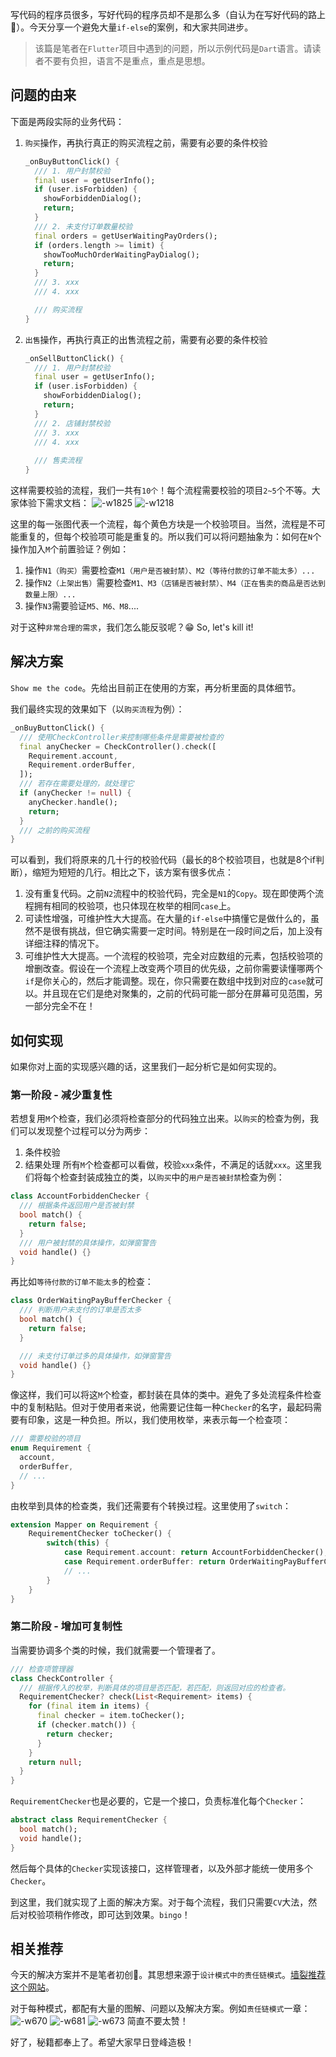 写代码的程序员很多，写好代码的程序员却不是那么多（自认为在写好代码的路上🤣）。今天分享一个避免大量`if-else`的案例，和大家共同进步。

> 该篇是笔者在`Flutter`项目中遇到的问题，所以示例代码是`Dart`语言。请读者不要有负担，语言不是重点，重点是思想。

## 问题的由来

下面是两段实际的业务代码：

1. `购买`操作，再执行真正的购买流程之前，需要有必要的条件校验
    ```dart
    _onBuyButtonClick() {
      /// 1. 用户封禁校验
      final user = getUserInfo();
      if (user.isForbidden) {
        showForbiddenDialog();
        return;
      }
      /// 2. 未支付订单数量校验
      final orders = getUserWaitingPayOrders();
      if (orders.length >= limit) {
        showTooMuchOrderWaitingPayDialog();
        return;
      }
      /// 3. xxx
      /// 4. xxx
    
      /// 购买流程
    }
    ```

2. `出售`操作，再执行真正的出售流程之前，需要有必要的条件校验
    ```dart
    _onSellButtonClick() {
      /// 1. 用户封禁校验
      final user = getUserInfo();
      if (user.isForbidden) {
        showForbiddenDialog();
        return;
      }
      /// 2. 店铺封禁校验
      /// 3. xxx
      /// 4. xxx
      
      /// 售卖流程
    }
    ```

这样需要校验的流程，我们一共有`10个`！每个流程需要校验的项目`2~5`个不等。大家体验下需求文档：
![-w1825](media/16493102770149.jpg)
![-w1218](media/16493103032126.jpg)


这里的每一张图代表一个流程，每个黄色方块是一个校验项目。当然，流程是不可能重复的，但每个校验项可能是重复的。所以我们可以将问题抽象为：如何在`N`个操作加入`M`个前置验证？例如：

1. 操作`N1（购买）`需要检查`M1（用户是否被封禁）、M2（等待付款的订单不能太多）...`
2. 操作`N2（上架出售）`需要检查`M1、M3（店铺是否被封禁）、M4（正在售卖的商品是否达到数量上限）...`
3. 操作`N3`需要验证`M5、M6、M8`....

对于这种`非常合理的需求`，我们怎么能反驳呢？😁 So, let's kill it!

## 解决方案

`Show me the code`。先给出目前正在使用的方案，再分析里面的具体细节。

我们最终实现的效果如下（以`购买流程`为例）：
```dart
_onBuyButtonClick() {
  /// 使用CheckController来控制哪些条件是需要被检查的
  final anyChecker = CheckController().check([
    Requirement.account,
    Requirement.orderBuffer,
  ]);
  /// 若存在需要处理的，就处理它
  if (anyChecker != null) {
    anyChecker.handle();
    return;
  }
  /// 之前的购买流程
}
```

可以看到，我们将原来的几十行的校验代码（最长的8个校验项目，也就是8个if判断），缩短为短短的几行。相比之下，该方案有很多优点：
1. 没有重复代码。之前`N2`流程中的校验代码，完全是`N1`的`Copy`。现在即使两个流程拥有相同的校验项，也只体现在枚举的相同`case`上。
2. 可读性增强，可维护性大大提高。在大量的`if-else`中搞懂它是做什么的，虽然不是很有挑战，但它确实需要一定时间。特别是在一段时间之后，加上没有详细注释的情况下。
3. 可维护性大大提高。一个流程的校验项，完全对应数组的元素，包括校验项的增删改查。假设在一个流程上改变两个项目的优先级，之前你需要读懂哪两个`if`是你关心的，然后才能调整。现在，你只需要在数组中找到对应的`case`就可以。并且现在它们是绝对聚集的，之前的代码可能一部分在屏幕可见范围，另一部分完全不在！

## 如何实现

如果你对上面的实现感兴趣的话，这里我们一起分析它是如何实现的。

### 第一阶段 - 减少重复性

若想复用`M`个检查，我们必须将检查部分的代码独立出来。以`购买`的检查为例，我们可以发现整个过程可以分为两步：
1. 条件校验
2. 结果处理
所有`M`个检查都可以看做，校验`xxx`条件，不满足的话就`xxx`。这里我们将每个检查封装成独立的类，以`购买`中的`用户是否被封禁`检查为例：

```dart
class AccountForbiddenChecker {
  /// 根据条件返回用户是否被封禁
  bool match() {
    return false;
  }
  /// 用户被封禁的具体操作，如弹窗警告
  void handle() {}
}
```

再比如`等待付款的订单不能太多`的检查：

```dart
class OrderWaitingPayBufferChecker {
  /// 判断用户未支付的订单是否太多
  bool match() {
    return false;
  }

  /// 未支付订单过多的具体操作，如弹窗警告
  void handle() {}
}
```

像这样，我们可以将这`M`个检查，都封装在具体的类中。避免了多处流程条件检查中的复制粘贴。但对于使用者来说，他需要记住每一种`Checker`的名字，最起码需要有印象，这是一种负担。所以，我们使用枚举，来表示每一个检查项：

```dart
/// 需要校验的项目
enum Requirement {
  account,
  orderBuffer,
  // ...
}
```

由枚举到具体的检查类，我们还需要有个转换过程。这里使用了`switch`：

```dart
extension Mapper on Requirement {
    RequirementChecker toChecker() {
        switch(this) {
            case Requirement.account: return AccountForbiddenChecker();
            case Requirement.orderBuffer: return OrderWaitingPayBufferChecker();
            // ...
        }
    }
}
```

### 第二阶段 - 增加可复制性

当需要协调多个类的时候，我们就需要一个管理者了。

```dart
/// 检查项管理器
class CheckController {
  /// 根据传入的枚举，判断具体的项目是否匹配，若匹配，则返回对应的检查者。
  RequirementChecker? check(List<Requirement> items) {
    for (final item in items) {
      final checker = item.toChecker();
      if (checker.match()) {
        return checker;
      }
    }
    return null;
  }
}
```
`RequirementChecker`也是必要的，它是一个接口，负责标准化每个`Checker`：

```dart
abstract class RequirementChecker {
  bool match();
  void handle();
}
```

然后每个具体的`Checker`实现该接口，这样管理者，以及外部才能统一使用多个`Checker`。

到这里，我们就实现了上面的解决方案。对于每个流程，我们只需要`CV`大法，然后对校验项稍作修改，即可达到效果。`bingo`！

## 相关推荐

今天的解决方案并不是笔者初创🤣。其思想来源于`设计模式中的责任链模式`。[墙裂推荐这个网站](https://refactoringguru.cn/design-patterns/catalog)。

对于每种模式，都配有大量的图解、问题以及解决方案。例如`责任链模式`一章：
![-w670](media/16497292902793.jpg)
![-w681](media/16497293054966.jpg)
![-w673](media/16497293518452.jpg)
简直不要太赞！

好了，秘籍都奉上了。希望大家早日登峰造极！
